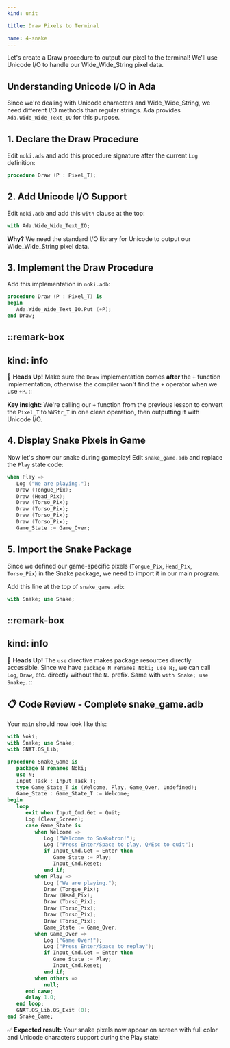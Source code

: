 ```yaml
---
kind: unit

title: Draw Pixels to Terminal

name: 4-snake
---
```


Let's create a Draw procedure to output our pixel to the terminal! We'll use Unicode I/O to handle our Wide_Wide_String pixel data.

## Understanding Unicode I/O in Ada

Since we're dealing with Unicode characters and Wide_Wide_String, we need different I/O methods than regular strings. Ada provides `Ada.Wide_Wide_Text_IO` for this purpose.

## 1. Declare the Draw Procedure

Edit `noki.ads` and add this procedure signature after the current `Log` definition:

```ada
procedure Draw (P : Pixel_T);
```

## 2. Add Unicode I/O Support

Edit `noki.adb` and add this `with` clause at the top:

```ada
with Ada.Wide_Wide_Text_IO;
```

**Why?** We need the standard I/O library for Unicode to output our Wide_Wide_String pixel data.

## 3. Implement the Draw Procedure

Add this implementation in `noki.adb`:

```ada
procedure Draw (P : Pixel_T) is
begin
   Ada.Wide_Wide_Text_IO.Put (+P);
end Draw;
```

::remark-box
---
kind: info
---
🤯 **Heads Up!** Make sure the `Draw` implementation comes **after** the `+` function implementation, otherwise the compiler won't find the `+` operator when we use `+P`.
::

**Key insight:** We're calling our `+` function from the previous lesson to convert the `Pixel_T` to `WWStr_T` in one clean operation, then outputting it with Unicode I/O.

## 4. Display Snake Pixels in Game

Now let's show our snake during gameplay! Edit `snake_game.adb` and replace the `Play` state code:

```ada
when Play =>
   Log ("We are playing.");
   Draw (Tongue_Pix);
   Draw (Head_Pix);
   Draw (Torso_Pix);
   Draw (Torso_Pix);
   Draw (Torso_Pix);
   Draw (Torso_Pix);
   Game_State := Game_Over;
```

## 5. Import the Snake Package

Since we defined our game-specific pixels (`Tongue_Pix`, `Head_Pix`, `Torso_Pix`) in the Snake package, we need to import it in our main program.

Add this line at the top of `snake_game.adb`:

```ada
with Snake; use Snake;
```

::remark-box
---
kind: info
---
🤯 **Heads Up!** The `use` directive makes package resources directly accessible. Since we have `package N renames Noki; use N;`, we can call `Log`, `Draw`, etc. directly without the `N.` prefix. Same with `with Snake; use Snake;`.
::

## 📋 **Code Review - Complete snake_game.adb**

Your `main` should now look like this:

```ada
with Noki;
with Snake; use Snake;
with GNAT.OS_Lib;

procedure Snake_Game is
   package N renames Noki;
   use N;
   Input_Task : Input_Task_T;
   type Game_State_T is (Welcome, Play, Game_Over, Undefined);
   Game_State : Game_State_T := Welcome;
begin
   loop
      exit when Input_Cmd.Get = Quit;
      Log (Clear_Screen);
      case Game_State is
         when Welcome =>
            Log ("Welcome to Snakotron!");
            Log ("Press Enter/Space to play, Q/Esc to quit");
            if Input_Cmd.Get = Enter then
               Game_State := Play;
               Input_Cmd.Reset;
            end if;
         when Play =>
            Log ("We are playing.");
            Draw (Tongue_Pix);
            Draw (Head_Pix);
            Draw (Torso_Pix);
            Draw (Torso_Pix);
            Draw (Torso_Pix);
            Draw (Torso_Pix);
            Game_State := Game_Over;
         when Game_Over =>
            Log ("Game Over!");
            Log ("Press Enter/Space to replay");
            if Input_Cmd.Get = Enter then
               Game_State := Play;
               Input_Cmd.Reset;
            end if;
         when others =>
            null;
      end case;
      delay 1.0;
   end loop;
   GNAT.OS_Lib.OS_Exit (0);
end Snake_Game;
```

✅ **Expected result:** Your snake pixels now appear on screen with full color and Unicode characters support during the Play state!
